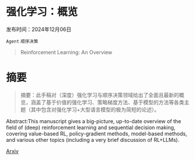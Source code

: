 # 强化学习：概览

发布时间：2024年12月06日

`Agent` `顺序决策`

> Reinforcement Learning: An Overview

# 摘要

> 摘要：此手稿对（深度）强化学习与顺序决策领域给出了全面且最新的概览，涵盖了基于价值的强化学习、策略梯度方法、基于模型的方法等各类主题（其中包含对强化学习+大型语言模型的极为简短的论述）。

> 
Abstract:This manuscript gives a big-picture, up-to-date overview of the field of (deep) reinforcement learning and sequential decision making, covering value-based RL, policy-gradient methods, model-based methods, and various other topics (including a very brief discussion of RL+LLMs).
    

[Arxiv](https://arxiv.org/pdf/2412.05265)